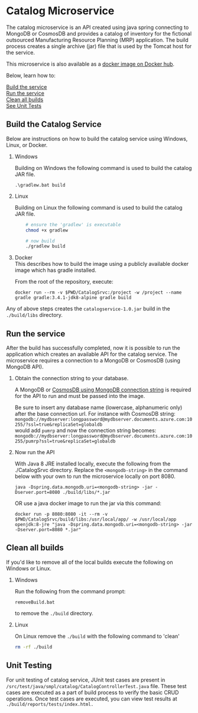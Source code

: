 # Catalog Microservice

The catalog microservice is an API created using java spring connecting to MongoDB or CosmosDB and provides a catalog of inventory for the fictional outsourced Manufacturing Resource Planning (MRP) application. The build process creates a single archive (jar) file that is used by the Tomcat host for the service.

This microservice is also available as a [docker image on Docker hub](https://hub.docker.com/r/microsoft/pumrp-catalog/).

Below, learn how to:

[Build the service](#build-the-catalog-service)  
[Run the service](#run-the-service)  
[Clean all builds](#clean-all-builds)  
[See Unit Tests](#unit-testing)

## Build the Catalog Service

Below are instructions on how to build the catalog service using Windows, Linux, or Docker.

1. Windows

    Building on Windows the following command is used to build the catalog JAR file.

    ```command
    .\gradlew.bat build
    ```

1. Linux

    Building on Linux the following command is used to build the catalog JAR file.

    ```bash
        # ensure the 'gradlew' is executable
        chmod +x gradlew

        # now build
        ./gradlew build
    ```

1. Docker  
    This describes how to build the image using a publicly available docker image which has gradle installed.  

    From the root of the repository, execute:

    ```shell
    docker run --rm -v $PWD/CatalogSrvc:/project -w /project --name gradle gradle:3.4.1-jdk8-alpine gradle build
    ```

Any of above steps creates the ```catalogservice-1.0.jar```  build in the ```./build/libs``` directory.

## Run the service

After the build has successfully completed, now it is possible to run the application which creates an available API for the catalog service.  The microservice requires a connection to a MongoDB or CosmosDB (using MongoDB API).

1. Obtain the connection string to your database.

    A MongoDB or [CosmosDB using MongoDB connection string](https://docs.microsoft.com/azure/cosmos-db/connect-mongodb-account) is required for the API to run and must be passed into the image.

    Be sure to insert any database name (lowercase, alphanumeric only) after the base connection url.  For instance with CosmosDB string:  
    `mongodb://mydbserver:longpassword@mydbserver.documents.azure.com:10255/?ssl=true&replicaSet=globaldb`  
    would add `pumrp` and now the connection string becomes:  
    `mongodb://mydbserver:longpassword@mydbserver.documents.azure.com:10255/pumrp?ssl=true&replicaSet=globaldb` 

1. Now run the API

   With Java 8 JRE installed locally, execute the following from the ./CatalogSrvc directory. Replace the `<mongodb-string>` in the command below with your own to run the microservice locally on port 8080.  
   ```
   java -Dspring.data.mongodb.uri=<mongodb-string> -jar -Dserver.port=8080 ./build/libs/*.jar
   ```

    OR use a java docker image to run the jar via this command:

    ```
    docker run -p 8080:8080 -it --rm -v $PWD/CatalogSrvc/build/libs:/usr/local/app/ -w /usr/local/app openjdk:8-jre "java -Dspring.data.mongodb.uri=<mongodb-string> -jar -Dserver.port=8080 *.jar"
    ```

## Clean all builds

If you'd like to remove all of the local builds execute the following on Windows or Linux.

1. Windows

    Run the following from the command prompt: 
    ```
    removeBuild.bat
    ``` 
    to remove the ```./build``` directory.

1. Linux

    On Linux remove the ```./build``` with the following command to 'clean'

    ```bash
    rm -rf ./build
    ```

## Unit Testing

For unit testing of catalog service, JUnit test cases are present in ```/src/test/java/smpl/catalog/CatalogControllerTest.java``` file. These test cases are executed as a part of build process to verify the basic CRUD operations. Once test cases are executed, you can view test results at ```./build/reports/tests/index.html.```
